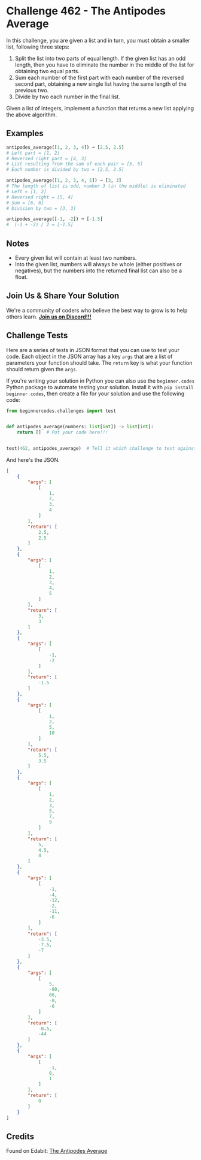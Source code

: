 # Challenge 462 - The Antipodes Average

In this challenge, you are given a list and in turn, you must obtain a smaller list, following three steps:

1. Split the list into two parts of equal length. If the given list has an odd length, then you have to eliminate the number in the middle of the list for obtaining two equal parts.
2. Sum each number of the first part with each number of the reversed second part, obtaining a new single list having the same length of the previous two.
3. Divide by two each number in the final list.

Given a list of integers, implement a function that returns a new list applying the above algorithm.

## Examples
```python
antipodes_average([1, 2, 3, 4]) ➞ [2.5, 2.5]
# Left part = [1, 2]
# Reversed right part = [4, 3]
# List resulting from the sum of each pair = [5, 5]
# Each number is divided by two = [2.5, 2.5]

antipodes_average([1, 2, 3, 4, 5]) ➞ [3, 3]
# The length of list is odd, number 3 (in the middle) is eliminated
# Left = [1, 2]
# Reversed right = [5, 4]
# Sum = [6, 6]
# Division by two = [3, 3]

antipodes_average([-1, -2]) ➞ [-1.5]
#  (-1 + -2) / 2 = [-1.5]
```
## Notes

- Every given list will contain at least two numbers.
- Into the given list, numbers will always be whole (either positives or negatives), but the numbers into the returned final list can also be a float.

## Join Us & Share Your Solution

We're a community of coders who believe the best way to grow is to help others learn. **[Join us on Discord!!!]("https"://discord.gg/sfHykntuGy)**

## Challenge Tests

Here are a series of tests in JSON format that you can use to test your code. Each object in the JSON array has a key `args` that are a list of parameters your function should take. The `return` key is what your function should return given the `args`. 

If you're writing your solution in Python you can also use the `beginner.codes` Python package to automate testing your solution. Install it with `pip install beginner.codes`, then create a file for your solution and use the following code:
```python
from beginnercodes.challenges import test


def antipodes_average(numbers: list[int]) -> list[int]:
    return []  # Put your code here!!!


test(462, antipodes_average)  # Tell it which challenge to test against
```
And here's the JSON.
```json
[
    {
        "args": [
            [
                1,
                2,
                3,
                4
            ]
        ],
        "return": [
            2.5,
            2.5
        ]
    },
    {
        "args": [
            [
                1,
                2,
                3,
                4,
                5
            ]
        ],
        "return": [
            3,
            3
        ]
    },
    {
        "args": [
            [
                -1,
                -2
            ]
        ],
        "return": [
            -1.5
        ]
    },
    {
        "args": [
            [
                1,
                2,
                5,
                10
            ]
        ],
        "return": [
            5.5,
            3.5
        ]
    },
    {
        "args": [
            [
                1,
                2,
                3,
                5,
                7,
                9
            ]
        ],
        "return": [
            5,
            4.5,
            4
        ]
    },
    {
        "args": [
            [
                -1,
                -4,
                -12,
                -2,
                -11,
                -6
            ]
        ],
        "return": [
            -3.5,
            -7.5,
            -7
        ]
    },
    {
        "args": [
            [
                5,
                -80,
                66,
                -8,
                -6
            ]
        ],
        "return": [
            -0.5,
            -44
        ]
    },
    {
        "args": [
            [
                -1,
                0,
                1
            ]
        ],
        "return": [
            0
        ]
    }
]
```
## Credits

Found on Edabit: [The Antipodes Average](https://edabit.com/challenge/oF8T7Apf7jfagC4fD)
